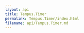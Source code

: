 ```yaml
---
layout: api
title: Tempus.Timer
permalink: Tempus.Timer/index.html
filename: api/Tempus.Timer.md
---
```


